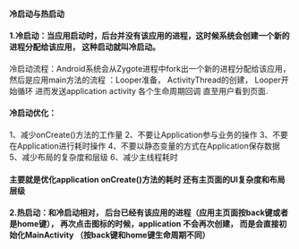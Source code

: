 #### 冷启动与热启动

#### 1.冷启动：当应用启动时，后台并没有该应用的进程，这时候系统会创建一个新的进程分配给该应用， 这种启动就叫冷启动。

冷启动流程：Android系统会从Zygote进程中fork出一个新的进程分配给该应用， 然后是应用main方法的流程 ：Looper准备， ActivityThread的创建， Looper开始循环  进而发送application  activity 各个生命周期回调  直至用户看到页面.

#### 冷启动优化：

1、减少onCreate()方法的工作量
 2、不要让Application参与业务的操作
 3、不要在Application进行耗时操作
 4、不要以静态变量的方式在Application保存数据
 5、减少布局的复杂度和层级
 6、减少主线程耗时

#### 主要就是优化application onCreate()方法的耗时  还有主页面的UI复杂度和布局层级

#### 2.热启动：和冷启动相对， 后台已经有该应用的进程（应用主页面按back键或者是home键）， 再次点击图标的时候，application 不会再次创建， 而是会直接初始化MainActivity （按back键和home键生命周期不同）